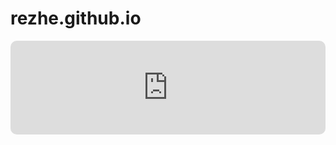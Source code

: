 # rezhe.github.io


<iframe src="https://embed.music.apple.com/hk/album/done-bleeding/1449160212?i=1449160213&amp;app=music&amp;itsct=music_box_player&amp;itscg=30200&amp;ct=songs_done_bleeding&amp;ls=1" height="150px" frameborder="0" sandbox="allow-forms allow-popups allow-same-origin allow-scripts allow-top-navigation-by-user-activation" allow="autoplay *; encrypted-media *;" style="width: 100%; max-width: 660px; overflow: hidden; border-top-left-radius: 10px; border-top-right-radius: 10px; border-bottom-right-radius: 10px; border-bottom-left-radius: 10px; background-color: transparent; background-position: initial initial; background-repeat: initial initial;"></iframe>
